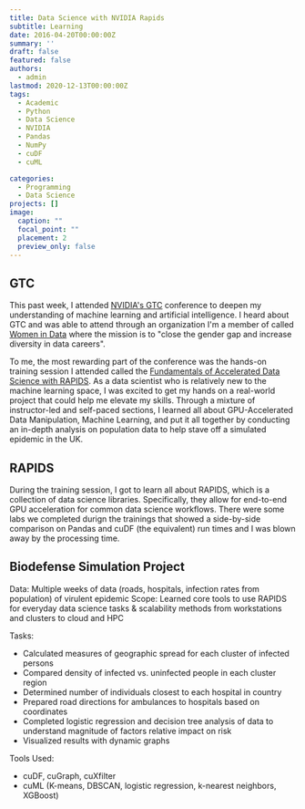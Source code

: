 ```yaml
---
title: Data Science with NVIDIA Rapids
subtitle: Learning
date: 2016-04-20T00:00:00Z
summary: ''
draft: false
featured: false
authors:
  - admin
lastmod: 2020-12-13T00:00:00Z
tags:
  - Academic
  - Python
  - Data Science
  - NVIDIA
  - Pandas
  - NumPy
  - cuDF
  - cuML

categories:
  - Programming
  - Data Science
projects: []
image:
  caption: ""
  focal_point: ""
  placement: 2
  preview_only: false
---
```


## GTC

This past week, I attended [NVIDIA's GTC](https://www.nvidia.com/en-us/gtc/) conference to deepen my understanding of machine learning and artificial intelligence. I heard about GTC and was able to attend through an organization I'm a member of called [Women in Data](https://www.womenindata.org/) where the mission is to "close the gender gap and increase diversity in data careers".

To me, the most rewarding part of the conference was the hands-on training session I attended called the [Fundamentals of Accelerated Data Science with RAPIDS](https://www.nvidia.com/content/dam/en-zz/Solutions/deep-learning/deep-learning-education/DLI-Workshop-Fundamentals-of-Accelerated-Data-Science-with-RAPIDS.pdf). As a data scientist who is relatively new to the machine learning space, I was excited to get my hands on a real-world project that could help me elevate my skills. Through a mixture of instructor-led and self-paced sections, I learned all about GPU-Accelerated Data Manipulation, Machine Learning, and put it all together by conducting an in-depth analysis on population data to help stave off a simulated epidemic in the UK.

## RAPIDS

During the training session, I got to learn all about RAPIDS, which is a collection of data science libraries. Specifically, they allow for end-to-end GPU acceleration for common data science workflows. There were some labs we completed durign the trainings that showed a side-by-side comparison on Pandas and cuDF (the equivalent) run times and I was blown away by the processing time.

## Biodefense Simulation Project

Data: Multiple weeks of data (roads, hospitals, infection rates from population) of virulent epidemic
Scope: Learned core tools to use RAPIDS for everyday data science tasks & scalability methods from workstations and clusters to cloud and HPC

Tasks:

* Calculated measures of geographic spread for each cluster of infected persons
* Compared density of infected vs. uninfected people in each cluster region
* Determined number of individuals closest to each hospital in country
* Prepared road directions for ambulances to hospitals based on coordinates
* Completed logistic regression and decision tree analysis of data to understand magnitude of factors relative impact on risk
* Visualized results with dynamic graphs

Tools Used:

* cuDF, cuGraph, cuXfilter
* cuML (K-means, DBSCAN, logistic regression, k-nearest neighbors, XGBoost)
